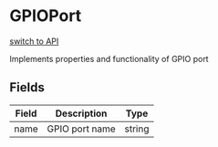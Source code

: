 # GPIOPort
[switch to API](../../../Documentation/ScriptingAPI/en/GPIOPort.md)

Implements properties and functionality of GPIO port

## Fields
| Field | Description | Type |
|--|--|--|
|name|GPIO port name|string|
